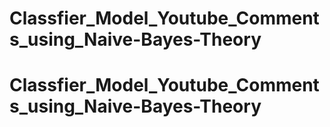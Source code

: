 # Classfier_Model_Youtube_Comments_using_Naive-Bayes-Theory
# Classfier_Model_Youtube_Comments_using_Naive-Bayes-Theory
